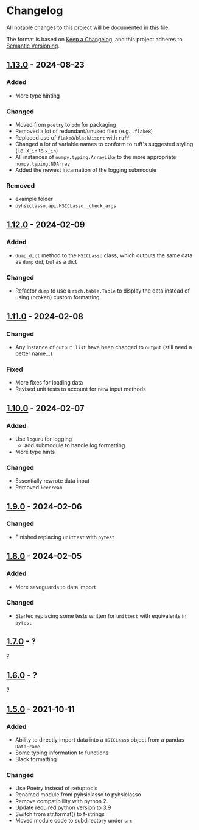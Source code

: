 # Changelog
All notable changes to this project will be documented in this file.

The format is based on [Keep a Changelog](https://keepachangelog.com/en/1.0.0/),
and this project adheres to [Semantic Versioning](https://semver.org/spec/v2.0.0.html).

## [1.13.0] - 2024-08-23

### Added

- More type hinting

### Changed

- Moved from `poetry` to `pdm` for packaging
- Removed a lot of redundant/unused files (e.g. `.flake8`)
- Replaced use of `flake8`/`black`/`isort` with `ruff`
- Changed a lot of variable names to conform to ruff's suggested styling (i.e. `X_in` to `x_in`)
- All instances of `numpy.typing.ArrayLike` to the more appropriate `numpy.typing.NDArray`
- Added the newest incarnation of the logging submodule

### Removed

- example folder
- `pyhsiclasso.api.HSICLasso._check_args`

## [1.12.0] - 2024-02-09

### Added
- `dump_dict` method to the `HSICLasso` class, which outputs the same data as `dump` did, but as a dict

### Changed
- Refactor `dump` to use a `rich.table.Table` to display the data instead of using (broken) custom formatting


## [1.11.0] - 2024-02-08

### Changed
- Any instance of `output_list` have been changed to `output` (still need a better name...)

### Fixed
- More fixes for loading data
- Revised unit tests to account for new input methods


## [1.10.0] - 2024-02-07

### Added
- Use `loguru` for logging
    - add submodule to handle log formatting
- More type hints

### Changed
- Essentially rewrote data input
- Removed `icecream`


## [1.9.0] - 2024-02-06

### Changed
- Finished replacing `unittest` with `pytest`


## [1.8.0] - 2024-02-05

### Added
- More saveguards to data import

### Changed
- Started replacing some tests written for `unittest` with equivalents in `pytest`


## [1.7.0] - ?
?


## [1.6.0] - ?
?


## [1.5.0] - 2021-10-11

### Added
- Ability to directly import data into a `HSICLasso` object from a pandas `DataFrame`
- Some typing information to functions
- Black formatting

### Changed
- Use Poetry instead of setuptools
- Renamed module from pyhsiclasso to pyhsiclasso
- Remove compatiblility with python 2.
- Update required python version to 3.9
- Switch from str.format() to f-strings
- Moved module code to subdirectory under `src`

[1.13.0]: https://github.com/olivierlacan/keep-a-changelog/compare/1.12.0...1.13.0
[1.12.0]: https://github.com/olivierlacan/keep-a-changelog/compare/1.11.0...1.12.0
[1.11.0]: https://github.com/olivierlacan/keep-a-changelog/compare/1.10.0...1.11.0
[1.10.0]: https://github.com/olivierlacan/keep-a-changelog/compare/1.9.0...1.10.0
[1.9.0]: https://github.com/olivierlacan/keep-a-changelog/compare/1.8.0...1.9.0
[1.8.0]: https://github.com/olivierlacan/keep-a-changelog/compare/1.7.0...1.8.0
[1.7.0]: https://github.com/olivierlacan/keep-a-changelog/compare/1.6.0...1.7.0
[1.6.0]: https://github.com/olivierlacan/keep-a-changelog/compare/1.5.0...1.6.0
[1.5.0]: https://github.com/olivierlacan/keep-a-changelog/compare/1.5.0
